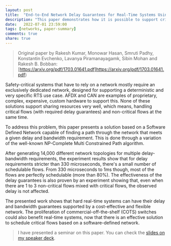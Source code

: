 ```yaml
---
layout: post
title:  "End-to-End Network Delay Guarantees for Real-Time Systems Using SDN"
description: "This paper demonstrates how it is possible to support critical network flows for Real-Time Systems in a Software Defined Network."
date:   2022-07-01 23:59:00
tags: [networks, paper-summary]
comments: true
share: true
---
```


> Original paper by Rakesh Kumar, Monowar Hasan, Smruti Padhy, Konstantin Evchenko, Lavanya Piramanayagamk, Sibin Mohan and Rakesh B. Bobban: [https://arxiv.org/pdf/1703.01641.pdf]https://arxiv.org/pdf/1703.01641.pdf)

Safety-critical systems that have to rely on a network mostly require an exclusively dedicated network, designed for supporting a deterministic and very specific RTS use case. AFDX and CAN are examples of proprietary, complex, expensive, custom hardware to support this. None of these solutions support sharing resources very well, which means, handling critical flows (with required delay guarantees) and non-critical flows at the same time.

To address this problem, this paper presents a solution based on a Software Defined Network capable of finding a path through the network that meets a given delay and bandwidth requirement. This is done through a variation of the well-known NP-Complete Multi Constrained Path algorithm.

After generating 14,000 different network topologies for multiple delay-bandwidth requirements, the experiment results show that for delay requirements stricter than 330 microseconds, there's a small number of schedulable flows. From 330 microseconds to 1ms though, most of the flows are perfectly schedulable (more than 80%). The effectiveness of the delay guarantees is also proven by an experiment showing that, even when there are 1 to 3 non-critical flows mixed with critical flows, the observed delay is not affected. 

The presented work shows that hard real-time systems can have their delay and bandwidth guarantees supported by a cost-effective and flexible network. The proliferation of commercial-off-the-shelf (COTS) switches could also benefit real-time systems, now that there is an effective solution to schedule critical flows based on a software-defined network.

> I have presented a seminar on this paper. You can check the [slides on my speaker deck](https://speakerdeck.com/andreybleme/end-to-end-network-delay-guarantees-for-real-time-systems-using-sdn).
